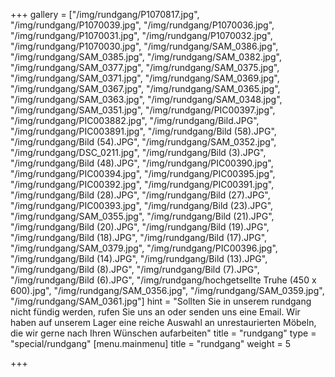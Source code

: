 +++
gallery = ["/img/rundgang/P1070817.jpg", "/img/rundgang/P1070039.jpg", "/img/rundgang/P1070036.jpg", "/img/rundgang/P1070031.jpg", "/img/rundgang/P1070032.jpg", "/img/rundgang/P1070030.jpg", "/img/rundgang/SAM_0386.jpg", "/img/rundgang/SAM_0385.jpg", "/img/rundgang/SAM_0382.jpg", "/img/rundgang/SAM_0377.jpg", "/img/rundgang/SAM_0375.jpg", "/img/rundgang/SAM_0371.jpg", "/img/rundgang/SAM_0369.jpg", "/img/rundgang/SAM_0367.jpg", "/img/rundgang/SAM_0365.jpg", "/img/rundgang/SAM_0363.jpg", "/img/rundgang/SAM_0348.jpg", "/img/rundgang/SAM_0351.jpg", "/img/rundgang/PIC00397.jpg", "/img/rundgang/PIC003882.jpg", "/img/rundgang/Bild.JPG", "/img/rundgang/PIC003891.jpg", "/img/rundgang/Bild (58).JPG", "/img/rundgang/Bild (54).JPG", "/img/rundgang/SAM_0352.jpg", "/img/rundgang/DSC_0211.jpg", "/img/rundgang/Bild (3).JPG", "/img/rundgang/Bild (48).JPG", "/img/rundgang/PIC00390.jpg", "/img/rundgang/PIC00394.jpg", "/img/rundgang/PIC00395.jpg", "/img/rundgang/PIC00392.jpg", "/img/rundgang/PIC00391.jpg", "/img/rundgang/Bild (28).JPG", "/img/rundgang/Bild (27).JPG", "/img/rundgang/PIC00393.jpg", "/img/rundgang/Bild (23).JPG", "/img/rundgang/SAM_0355.jpg", "/img/rundgang/Bild (21).JPG", "/img/rundgang/Bild (20).JPG", "/img/rundgang/Bild (19).JPG", "/img/rundgang/Bild (18).JPG", "/img/rundgang/Bild (17).JPG", "/img/rundgang/SAM_0379.jpg", "/img/rundgang/PIC00396.jpg", "/img/rundgang/Bild (14).JPG", "/img/rundgang/Bild (13).JPG", "/img/rundgang/Bild (8).JPG", "/img/rundgang/Bild (7).JPG", "/img/rundgang/Bild (6).JPG", "/img/rundgang/hochgetsellte Truhe (450 x 600).jpg", "/img/rundgang/SAM_0356.jpg", "/img/rundgang/SAM_0359.jpg", "/img/rundgang/SAM_0361.jpg"]
hint = "Sollten Sie in unserem rundgang nicht fündig werden, rufen Sie uns an oder senden uns eine Email. Wir haben auf unserem Lager eine reiche Auswahl an unrestaurierten Möbeln, die wir gerne nach Ihren Wünschen aufarbeiten"
title = "rundgang"
type = "special/rundgang"
[menu.mainmenu]
title = "rundgang"
weight = 5

+++
